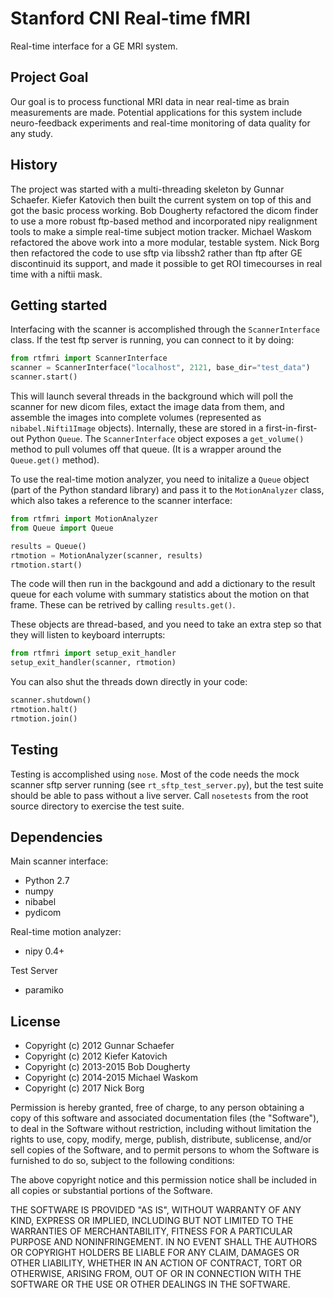 Stanford CNI Real-time fMRI
===========================

Real-time interface for a GE MRI system.

Project Goal
------------
Our goal is to process functional MRI data in near real-time as brain measurements are made. Potential applications for this system include neuro-feedback experiments and real-time monitoring of data quality for any study. 

History
-------

The project was started with a multi-threading skeleton by Gunnar Schaefer. Kiefer Katovich then built the current system on top of this and got the basic process working. Bob Dougherty refactored the dicom finder to use a more robust ftp-based method and incorporated nipy realignment tools to make a simple real-time subject motion tracker. Michael Waskom refactored the above work into a more modular, testable system. Nick Borg then refactored the code to use sftp via libssh2 rather than ftp after GE discontinuid its support, and made it possible to get ROI timecourses in real time with a niftii mask. 

Getting started
---------------

Interfacing with the scanner is accomplished through the `ScannerInterface` class. If the test ftp server is running, you can connect to it by doing:

```python
from rtfmri import ScannerInterface
scanner = ScannerInterface("localhost", 2121, base_dir="test_data")
scanner.start()
```

This will launch several threads in the background which will poll the scanner for new dicom files, extact the image data from them, and assemble the images into complete volumes (represented as `nibabel.Nifti1Image` objects). Internally, these are stored in a first-in-first-out Python `Queue`. The `ScannerInterface` object exposes a `get_volume()` method to pull volumes off that queue. (It is a wrapper around the `Queue.get()` method).

To use the real-time motion analyzer, you need to initalize a `Queue` object (part of the Python standard library) and pass it to the `MotionAnalyzer` class, which also takes a reference to the scanner interface:

```python
from rtfmri import MotionAnalyzer
from Queue import Queue

results = Queue()
rtmotion = MotionAnalyzer(scanner, results)
rtmotion.start()
```

The code will then run in the backgound and add a dictionary to the result queue for each volume with summary statistics about the motion on that frame. These can be retrived by calling `results.get()`.

These objects are thread-based, and you need to take an extra step so that they will listen to keyboard interrupts:

```python
from rtfmri import setup_exit_handler
setup_exit_handler(scanner, rtmotion)
```

You can also shut the threads down directly in your code:

```python
scanner.shutdown()
rtmotion.halt()
rtmotion.join()
```

Testing
-------

Testing is accomplished using `nose`. Most of the code needs the mock scanner sftp server running (see `rt_sftp_test_server.py`), but the test suite should be able to pass without a live server. Call `nosetests` from the root source directory to exercise the test suite.

Dependencies
------------

Main scanner interface:

- Python 2.7
- numpy
- nibabel
- pydicom

Real-time motion analyzer:

- nipy 0.4+

Test Server
- paramiko

License
-------

- Copyright (c) 2012 Gunnar Schaefer
- Copyright (c) 2012 Kiefer Katovich
- Copyright (c) 2013-2015 Bob Dougherty
- Copyright (c) 2014-2015 Michael Waskom
- Copyright (c) 2017 Nick Borg

Permission is hereby granted, free of charge, to any person obtaining a copy of this software and associated documentation files (the "Software"), to deal in the Software without restriction, including without limitation the rights to use, copy, modify, merge, publish, distribute, sublicense, and/or sell copies of the Software, and to permit persons to whom the Software is furnished to do so, subject to the following conditions:

The above copyright notice and this permission notice shall be included in all copies or substantial portions of the Software.

THE SOFTWARE IS PROVIDED "AS IS", WITHOUT WARRANTY OF ANY KIND, EXPRESS OR IMPLIED, INCLUDING BUT NOT LIMITED TO THE WARRANTIES OF MERCHANTABILITY, FITNESS FOR A PARTICULAR PURPOSE AND NONINFRINGEMENT. IN NO EVENT SHALL THE AUTHORS OR COPYRIGHT HOLDERS BE LIABLE FOR ANY CLAIM, DAMAGES OR OTHER LIABILITY, WHETHER IN AN ACTION OF CONTRACT, TORT OR OTHERWISE, ARISING FROM, OUT OF OR IN CONNECTION WITH THE SOFTWARE OR THE USE OR OTHER DEALINGS IN THE SOFTWARE.


